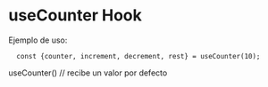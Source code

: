# useCounter Hook

Ejemplo de uso:
```
  const {counter, increment, decrement, rest} = useCounter(10);
```

useCounter() // recibe un valor por defecto